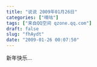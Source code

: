 ```yaml
---
title: "说说 2009年01月26日"
categories: ["嘀咕"]
tags: ["来自QQ空间 qzone.qq.com"]
draft: false
slug: "fhAydt"
date: "2009-01-26 00:07:50"
---
```


新年快乐…
